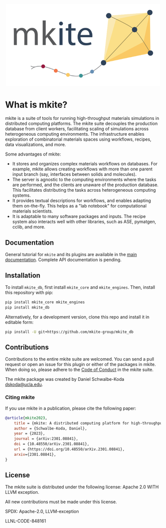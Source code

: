 <div align="center">
  <img src="https://raw.githubusercontent.com/mkite-group/mkite_db/main/docs/_static/mkite-logo.svg" width="500"><br>
</div>

# What is mkite?

mkite is a suite of tools for running high-throughput materials simulations in distributed computing platforms.
The mkite suite decouples the production database from client workers, facilitating scaling of simulations across heterogeneous computing environments.
The infrastructure enables exploration of combinatorial materials spaces using workflows, recipes, data visualizations, and more.

Some advantages of mkite:

- It stores and organizes complex materials workflows on databases. For example, mkite allows creating workflows with more than one parent input branch (say, interfaces between solids and molecules).
- The server is agnostic to the computing environments where the tasks are performed, and the clients are unaware of the production database. This facilitates distributing the tasks across heterogeneous computing systems.
- It provides textual descriptions for workflows, and enables adapting them on-the-fly. This helps as a "lab notebook" for computational materials scientists.
- It is adaptable to many software packages and inputs. The recipe system also interacts well with other libraries, such as ASE, pymatgen, cclib, and more.

## Documentation

General tutorial for `mkite` and its plugins are available in the [main documentation](https://mkite.org).
Complete API documentation is pending.

## Installation

To install `mkite_db`, first install `mkite_core` and `mkite_engines`.
Then, install this repository with pip:

```bash
pip install mkite_core mkite_engines
pip install mkite_db
```

Alternatively, for a development version, clone this repo and install it in editable form:

```bash
pip install -U git+https://github.com/mkite-group/mkite_db
```

## Contributions

Contributions to the entire mkite suite are welcomed.
You can send a pull request or open an issue for this plugin or either of the packages in mkite.
When doing so, please adhere to the [Code of Conduct](CODE_OF_CONDUCT.md) in the mkite suite.

The mkite package was created by Daniel Schwalbe-Koda <dskoda@ucla.edu>.

### Citing mkite

If you use mkite in a publication, please cite the following paper:

```bibtex
@article{mkite2023,
    title = {mkite: A distributed computing platform for high-throughput materials simulations},
    author = {Schwalbe-Koda, Daniel},
    year = {2023},
    journal = {arXiv:2301.08841},
    doi = {10.48550/arXiv.2301.08841},
    url = {https://doi.org/10.48550/arXiv.2301.08841},
    arxiv={2301.08841},
}
```

## License

The mkite suite is distributed under the following license: Apache 2.0 WITH LLVM exception.

All new contributions must be made under this license.

SPDX: Apache-2.0, LLVM-exception

LLNL-CODE-848161
